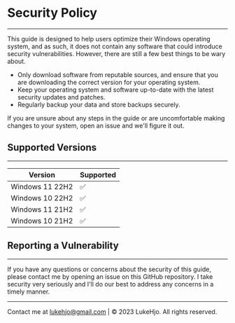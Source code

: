 # Security Policy

----- 

This guide is designed to help users optimize their Windows operating system, and as such, it does not contain any software that could introduce security vulnerabilities. However, there are still a few best things to be wary about.

- Only download software from reputable sources, and ensure that you are downloading the correct version for your operating system.
- Keep your operating system and software up-to-date with the latest security updates and patches.
- Regularly backup your data and store backups securely.

If you are unsure about any steps in the guide or are uncomfortable making changes to your system, open an issue and we'll figure it out.

## Supported Versions

----- 

| Version | Supported          |
| ------- | ------------------ |
| Windows 11 22H2   | :white_check_mark: |
| Windows 10 22H2   | :white_check_mark: |
| Windows 11 21H2   | :white_check_mark: |
| Windows 10 21H2   | :white_check_mark: |

## Reporting a Vulnerability

----- 

If you have any questions or concerns about the security of this guide, please contact me by opening an issue on this GitHub repository. I take security very seriously and I'll do our best to address any concerns in a timely manner.

----- 

Contact me at lukehjo@gmail.com | © 2023 LukeHjo. All rights reserved.

